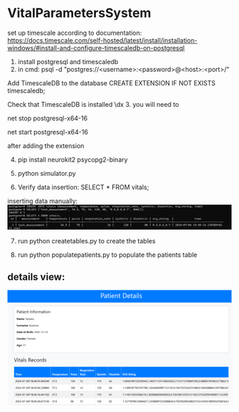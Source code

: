 # VitalParametersSystem
set up timescale according to documentation:
https://docs.timescale.com/self-hosted/latest/install/installation-windows/#install-and-configure-timescaledb-on-postgresql
1. install postgresql and timescaledb
2. in cmd: 
psql -d "postgres://\<username>:\<password>@\<host>:\<port>/<database-name>"

Add TimescaleDB to the database
CREATE EXTENSION IF NOT EXISTS timescaledb;

Check that TimescaleDB is installed
\dx
3. you will need to

net stop postgresql-x64-16
 
net start postgresql-x64-16

after adding the extension

4. pip install neurokit2 psycopg2-binary

5. python simulator.py

6. Verify data insertion:
   SELECT * FROM vitals;


inserting data manually:
![img.png](img.png)

7. run python createtables.py to create the tables

8. run python populatepatients.py to populate the patients table

## details view:
![img_1.png](img_1.png)